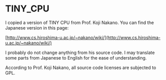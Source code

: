 # TINY_CPU
I copied a version of TINY CPU from Prof. Koji Nakano. You can find the Japanese version in this page:

[http://www.cs.hiroshima-u.ac.jp/~nakano/wiki/](http://www.cs.hiroshima-u.ac.jp/~nakano/wiki/)

I probably do not change anything from his source code. I may translate some parts from Japanese to English for the ease of understanding.

According to Prof. Koji Nakano, all source code licenses are subjected to GPL.


